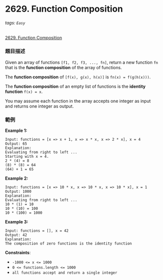 # 2629. Function Composition

###### tags: `Easy`

[2629. Function Composition](https://leetcode.com/problems/function-composition/)

### 題目描述

Given an array of functions `[f1, f2, f3, ..., fn]`, return a new function `fn` that is the **function composition** of the array of functions.

The **function composition** of `[f(x), g(x), h(x)]` is `fn(x) = f(g(h(x)))`.

The **function composition** of an empty list of functions is the **identity function** `f(x) = x`.

You may assume each function in the array accepts one integer as input and returns one integer as output.

### 範例

**Example 1:**

```
Input: functions = [x => x + 1, x => x * x, x => 2 * x], x = 4
Output: 65
Explanation:
Evaluating from right to left ...
Starting with x = 4.
2 * (4) = 8
(8) * (8) = 64
(64) + 1 = 65
```

**Example 2:**

```
Input: functions = [x => 10 * x, x => 10 * x, x => 10 * x], x = 1
Output: 1000
Explanation:
Evaluating from right to left ...
10 * (1) = 10
10 * (10) = 100
10 * (100) = 1000
```

**Example 3:**

```
Input: functions = [], x = 42
Output: 42
Explanation:
The composition of zero functions is the identity function
```

**Constraints**:

- `-1000 <= x <= 1000`
- `0 <= functions.length <= 1000`
- `all functions accept and return a single integer`
